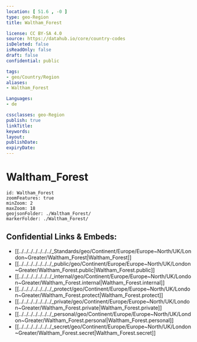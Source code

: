 ```yaml
---
location: [ 51.6 , -0 ] 
type: geo-Region
title: Waltham_Forest

license: CC BY-SA 4.0
source: https://datahub.io/core/country-codes
isDeleted: false
isReadOnly: false
draft: false
confidential: public

tags:
- geo/Country/Region
aliases:
- Waltham_Forest

Languages:
- de

cssclasses: geo-Region
publish: true
linkTitle: 
keywords: 
layout: 
publishDate: 
expiryDate: 
---
```


# Waltham_Forest

```leaflet
id: Waltham_Forest
zoomFeatures: true 
minZoom: 2 
maxZoom: 18
geojsonFolder: ./Waltham_Forest/
markerFolder: ./Waltham_Forest/
```


## Confidential Links & Embeds: 
- [[../../../../../../../_Standards/geo/Continent/Europe/Europe~North/UK/London~Greater/Waltham_Forest|Waltham_Forest]] 
- [[../../../../../../../_public/geo/Continent/Europe/Europe~North/UK/London~Greater/Waltham_Forest.public|Waltham_Forest.public]] 
- [[../../../../../../../_internal/geo/Continent/Europe/Europe~North/UK/London~Greater/Waltham_Forest.internal|Waltham_Forest.internal]] 
- [[../../../../../../../_protect/geo/Continent/Europe/Europe~North/UK/London~Greater/Waltham_Forest.protect|Waltham_Forest.protect]] 
- [[../../../../../../../_private/geo/Continent/Europe/Europe~North/UK/London~Greater/Waltham_Forest.private|Waltham_Forest.private]] 
- [[../../../../../../../_personal/geo/Continent/Europe/Europe~North/UK/London~Greater/Waltham_Forest.personal|Waltham_Forest.personal]] 
- [[../../../../../../../_secret/geo/Continent/Europe/Europe~North/UK/London~Greater/Waltham_Forest.secret|Waltham_Forest.secret]] 

